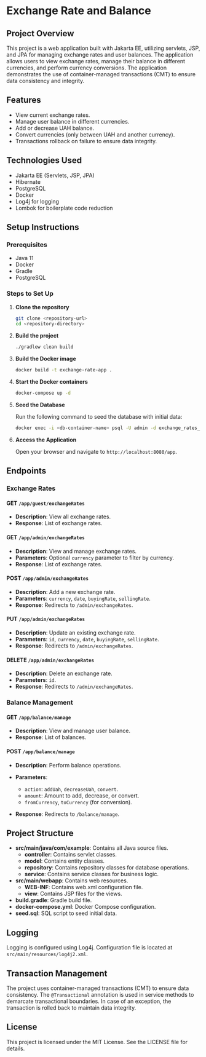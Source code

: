 # Exchange Rate and Balance

## Project Overview

This project is a web application built with Jakarta EE, utilizing servlets, JSP, and JPA for managing exchange rates and user balances. The application allows users to view exchange rates, manage their balance in different currencies, and perform currency conversions. The application demonstrates the use of container-managed transactions (CMT) to ensure data consistency and integrity.

## Features

- View current exchange rates.
- Manage user balance in different currencies.
- Add or decrease UAH balance.
- Convert currencies (only between UAH and another currency).
- Transactions rollback on failure to ensure data integrity.

## Technologies Used

- Jakarta EE (Servlets, JSP, JPA)
- Hibernate
- PostgreSQL
- Docker
- Log4j for logging
- Lombok for boilerplate code reduction

## Setup Instructions

### Prerequisites

- Java 11
- Docker
- Gradle
- PostgreSQL

### Steps to Set Up

1. **Clone the repository**

   ```sh
   git clone <repository-url>
   cd <repository-directory>
   ```

2. **Build the project**

   ```sh
   ./gradlew clean build
   ```

3. **Build the Docker image**

   ```sh
   docker build -t exchange-rate-app .
   ```

4. **Start the Docker containers**

   ```sh
   docker-compose up -d
   ```

5. **Seed the Database**

   Run the following command to seed the database with initial data:

   ```sh
   docker exec -i <db-container-name> psql -U admin -d exchange_rates_db < seed.sql
   ```

6. **Access the Application**

   Open your browser and navigate to `http://localhost:8080/app`.

## Endpoints

### Exchange Rates

#### GET `/app/guest/exchangeRates`

- **Description**: View all exchange rates.
- **Response**: List of exchange rates.

#### GET `/app/admin/exchangeRates`

- **Description**: View and manage exchange rates.
- **Parameters**: Optional `currency` parameter to filter by currency.
- **Response**: List of exchange rates.

#### POST `/app/admin/exchangeRates`

- **Description**: Add a new exchange rate.
- **Parameters**: `currency`, `date`, `buyingRate`, `sellingRate`.
- **Response**: Redirects to `/admin/exchangeRates`.

#### PUT `/app/admin/exchangeRates`

- **Description**: Update an existing exchange rate.
- **Parameters**: `id`, `currency`, `date`, `buyingRate`, `sellingRate`.
- **Response**: Redirects to `/admin/exchangeRates`.

#### DELETE `/app/admin/exchangeRates`

- **Description**: Delete an exchange rate.
- **Parameters**: `id`.
- **Response**: Redirects to `/admin/exchangeRates`.

### Balance Management

#### GET `/app/balance/manage`

- **Description**: View and manage user balance.
- **Response**: List of balances.

#### POST `/app/balance/manage`

- **Description**: Perform balance operations.
- **Parameters**:
    - `action`: `addUah`, `decreaseUah`, `convert`.
    - `amount`: Amount to add, decrease, or convert.
    - `fromCurrency`, `toCurrency` (for conversion).

- **Response**: Redirects to `/balance/manage`.

## Project Structure

- **src/main/java/com/example**: Contains all Java source files.
    - **controller**: Contains servlet classes.
    - **model**: Contains entity classes.
    - **repository**: Contains repository classes for database operations.
    - **service**: Contains service classes for business logic.
- **src/main/webapp**: Contains web resources.
    - **WEB-INF**: Contains web.xml configuration file.
    - **view**: Contains JSP files for the views.
- **build.gradle**: Gradle build file.
- **docker-compose.yml**: Docker Compose configuration.
- **seed.sql**: SQL script to seed initial data.

## Logging

Logging is configured using Log4j. Configuration file is located at `src/main/resources/log4j2.xml`.

## Transaction Management

The project uses container-managed transactions (CMT) to ensure data consistency. The `@Transactional` annotation is used in service methods to demarcate transactional boundaries. In case of an exception, the transaction is rolled back to maintain data integrity.

## License

This project is licensed under the MIT License. See the LICENSE file for details.